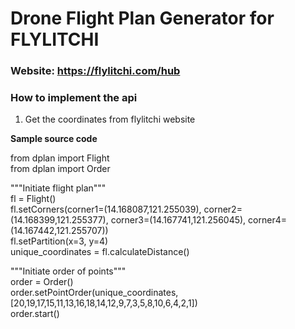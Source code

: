 # Drone Flight Plan Generator for FLYLITCHI

### Website: https://flylitchi.com/hub <br>

### How to implement the api

1) Get the coordinates from flylitchi website


<b> Sample source code </b> <br>

from dplan import Flight <br>
from dplan import Order <br>

"""Initiate flight plan"""<br>
fl = Flight() <br>
fl.setCorners(corner1=(14.168087,121.255039), corner2=(14.168399,121.255377), corner3=(14.167741,121.256045), corner4=(14.167442,121.255707)) <br>
fl.setPartition(x=3, y=4) <br>
unique_coordinates = fl.calculateDistance()

"""Initiate order of points"""<br>
order = Order() <br>
order.setPointOrder(unique_coordinates, [20,19,17,15,11,13,16,18,14,12,9,7,3,5,8,10,6,4,2,1]) <br>
order.start() <br>
